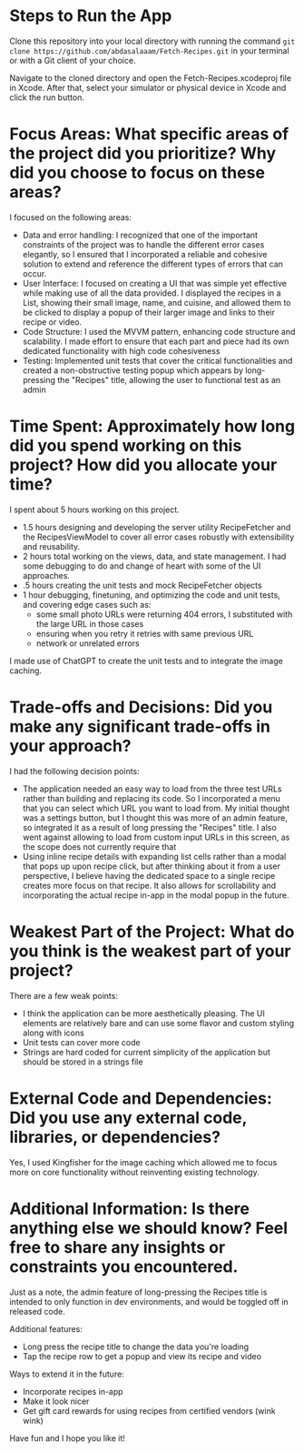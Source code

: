 # Steps to Run the App

Clone this repository into your local directory with running the command `git clone https://github.com/abdasalaaam/Fetch-Recipes.git` in your terminal or with a Git client of your choice. 

Navigate to the cloned directory and open the Fetch-Recipes.xcodeproj file in Xcode. After that, select your simulator or physical device in Xcode and click the run button. 

# Focus Areas: What specific areas of the project did you prioritize? Why did you choose to focus on these areas? 

I focused on the following areas:
- Data and error handling: I recognized that one of the important constraints of the project was to handle the different error cases elegantly, so I ensured that I incorporated a reliable and cohesive solution to extend and reference the different types of errors that can occur. 
- User Interface: I focused on creating a UI that was simple yet effective while making use of all the data provided. I displayed the recipes in a List, showing their small image, name, and cuisine, and allowed them to be clicked to display a popup of their larger image and links to their recipe or video. 
- Code Structure: I used the MVVM pattern, enhancing code structure and scalability. I made effort to ensure that each part and piece had its own dedicated functionality with high code cohesiveness 
- Testing: Implemented unit tests that cover the critical functionalities and created a non-obstructive testing popup which appears by long-pressing the "Recipes" title, allowing the user to functional test as an admin

# Time Spent: Approximately how long did you spend working on this project? How did you allocate your time?

I spent about 5 hours working on this project. 
- 1.5 hours designing and developing the server utility RecipeFetcher and the RecipesViewModel to cover all error cases robustly with extensibility and reusability. 
- 2 hours total working on the views, data, and state management. I had some debugging to do and change of heart with some of the UI approaches. 
- .5 hours creating the unit tests and mock RecipeFetcher objects
- 1 hour debugging, finetuning, and optimizing the code and unit tests, and covering edge cases such as:
    - some small photo URLs were returning 404 errors, I substituted with the large URL in those cases
    - ensuring when you retry it retries with same previous URL
    - network or unrelated errors

I made use of ChatGPT to create the unit tests and to integrate the image caching.

# Trade-offs and Decisions: Did you make any significant trade-offs in your approach?

I had the following decision points:
- The application needed an easy way to load from the three test URLs rather than building and replacing its code. So I incorporated a menu that you can select which URL you want to load from. My initial thought was a settings button, but I thought this was more of an admin feature, so integrated it as a result of long pressing the "Recipes" title. I also went against allowing to load from custom input URLs in this screen, as the scope does not currently require that
- Using inline recipe details with expanding list cells rather than a modal that pops up upon recipe click, but after thinking about it from a user perspective, I believe having the dedicated space to a single recipe creates more focus on that recipe. It also allows for scrollability and incorporating the actual recipe in-app in the modal popup in the future. 

# Weakest Part of the Project: What do you think is the weakest part of your project?

There are a few weak points:
- I think the application can be more aesthetically pleasing. The UI elements are relatively bare and can use some flavor and custom styling along with icons
- Unit tests can cover more code
- Strings are hard coded for current simplicity of the application but should be stored in a strings file

# External Code and Dependencies: Did you use any external code, libraries, or dependencies?

Yes, I used Kingfisher for the image caching which allowed me to focus more on core functionality without reinventing existing technology. 

# Additional Information: Is there anything else we should know? Feel free to share any insights or constraints you encountered.

Just as a note, the admin feature of long-pressing the Recipes title is intended to only function in dev environments, and would be toggled off in released code.

Additional features:
- Long press the recipe title to change the data you're loading
- Tap the recipe row to get a popup and view its recipe and video

Ways to extend it in the future:
- Incorporate recipes in-app
- Make it look nicer
- Get gift card rewards for using recipes from certified vendors (wink wink)

Have fun and I hope you like it!
